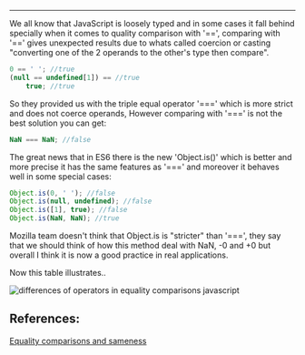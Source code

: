 ---

We all know that JavaScript is loosely typed and in some cases it fall behind specially when it comes to quality comparison with '==', comparing with '==' gives unexpected results due to whats called coercion or casting "converting one of the 2 operands to the other's type then compare".

```javascript
0 == ' '; //true
(null == undefined[1]) == //true
    true; //true
```

So they provided us with the triple equal operator '===' which is more strict and does not coerce operands, However comparing with '===' is not the best solution you can get:

```javascript
NaN === NaN; //false
```

The great news that in ES6 there is the new 'Object.is()' which is better and more precise it has the same features as '===' and moreover it behaves well in some special cases:

```javascript
Object.is(0, ' '); //false
Object.is(null, undefined); //false
Object.is([1], true); //false
Object.is(NaN, NaN); //true
```

Mozilla team doesn't think that Object.is is "stricter" than '===', they say that we should think of how this method deal with NaN, -0 and +0 but overall I think it is now a good practice in real applications.

Now this table illustrates..

![differences of operators in equality comparisons javascript](http://i.imgur.com/pCyqkLc.png)

## References:

[Equality comparisons and sameness](http://developer.mozilla.org/en-US/docs/Web/JavaScript/Equality_comparisons_and_sameness)
